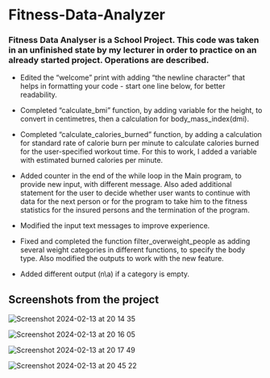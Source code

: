 # Fitness-Data-Analyzer

### Fitness Data Analyser is a School Project. This code was taken in an unfinished state by my lecturer in order to practice on an already started project. Operations are described.

* Edited the “welcome” print with adding “the newline character” that helps in formatting your code - start one line below, for better readability.

* Completed “calculate_bmi” function, by adding variable for the height, to convert in centimetres, then a calculation for body_mass_index(dmi).

* Completed “calculate_calories_burned” function, by adding a calculation for standard rate of calorie burn per minute to calculate calories burned for the user-specified workout time. For this to work, I added a variable with estimated burned calories per minute.

* Added counter in the end of the while loop in the Main program, to provide new input, with different message. Also aded additional statement for the user to decide whether user wants to continue with data for the next person or for the program to take him to the fitness statistics for the insured persons and the termination of the program.

* Modified the input text messages to improve experience.

* Fixed and completed the function filter_overweight_people as adding several weight categories in different functions, to specify the body type. Also modified the outputs to work with the new feature.

* Added different output (n\a) if a category is empty.


## Screenshots from the project

![Screenshot 2024-02-13 at 20 14 35](https://github.com/Zeus097/Fitness-Data-Analyzer/assets/142613528/5c547b73-1438-47d9-a946-5e40f4d63c7f)

![Screenshot 2024-02-13 at 20 16 05](https://github.com/Zeus097/Fitness-Data-Analyzer/assets/142613528/0dcc3d23-97d4-4fbb-8acd-c2865f922e2c)

![Screenshot 2024-02-13 at 20 17 49](https://github.com/Zeus097/Fitness-Data-Analyzer/assets/142613528/a384b6ff-2c6e-4ef2-91f3-a3461e840506)

![Screenshot 2024-02-13 at 20 45 22](https://github.com/Zeus097/Fitness-Data-Analyzer/assets/142613528/6b271c72-8266-4941-8181-de2e7fde2ef6)
